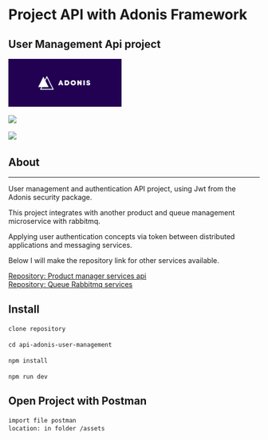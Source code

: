 # Project API with Adonis Framework

## User Management Api project

<img src="https://github.com/WictorHiago/api-adonis/blob/main/assets/adonis.png" width="45%">

<p align="left">
  <a href="https://skillicons.dev">
    <img src="https://skillicons.dev/icons?i=nodejs,adonis,typescript,postgresql,jwt,lucid" />
  </a>
</p>

<p align="left">
  <a href="https://skillicons.dev">
    <img src="https://skillicons.dev/icons?i=git,github,docker,vscode,postman,linux" />
  </a>
</p>

## About

<hr>
<p>
User management and authentication API project, using Jwt from the Adonis security package.

This project integrates with another product and queue management microservice with rabbitmq.

Applying user authentication concepts via token between distributed applications and messaging services.

Below I will make the repository link for other services available.

</p>

<u><a href="https://github.com/WictorHiago/api-adonis-products" target="blank">Repository: Product manager services api</a></u>
<br>
<u><a href="#" target="blank">Repository: Queue Rabbitmq services</a></u>

## Install

```
clone repository

cd api-adonis-user-management

npm install

npm run dev

```

## Open Project with Postman

```
import file postman
location: in folder /assets

```
